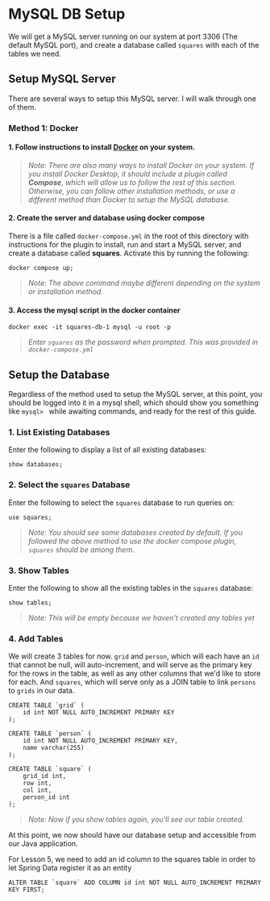 # MySQL DB Setup
We will get a MySQL server running on our system at port 3306 (The default MySQL port), and create a database called `squares` with each of the tables we need.

## Setup MySQL Server
There are several ways to setup this MySQL server. I will walk through one of them.

### Method 1: Docker
#### 1. Follow instructions to install [Docker](https://docs.docker.com/get-docker) on your system.
> *Note: There are also many ways to install Docker on your system. If you install Docker Desktop, it should include a plugin called **Compose**, which will allow us to follow the rest of this section. Otherwise, you can follow other installation methods, or use a different method than Docker to setup the MySQL database.*

#### 2. Create the server and database using docker compose
There is a file called `docker-compose.yml` in the root of this directory with instructions for the plugin to install, run and start a MySQL server, and create a database called **squares**. Activate this by running the following:
```shell
docker compose up;
```
> *Note: The above command maybe different depending on the system or installation method.*
> 
#### 3. Access the mysql script in the docker container
```shell
docker exec -it squares-db-1 mysql -u root -p
```
> *Enter `squares` as the password when prompted. This was provided in `docker-compose.yml`*

## Setup the Database
Regardless of the method used to setup the MySQL server, at this point, you should be logged into it in a mysql shell, which should show you something like `mysql> ` while awaiting commands, and ready for the rest of this guide.

### 1. List Existing Databases
Enter the following to display a list of all existing databases:
```shell
show databases;
```

### 2. Select the `squares` Database
Enter the following to select the `squares` database to run queries on:
```shell
use squares;
```
> *Note: You should see some databases created by default. If you followed the above method to use the docker compose plugin, `squares` should be among them.*

### 3. Show Tables
Enter the following to show all the existing tables in the `squares` database:
```shell
show tables;
```
> *Note: This will be empty because we haven't created any tables yet*

### 4. Add Tables
We will create 3 tables for now. `grid` and `person`, which will each have an `id` that cannot be null, will auto-increment, and will serve as the primary key for the rows in the table, as well as any other columns that we'd like to store for each. And `squares`, which will serve only as a JOIN table to link `persons` to `grids` in our data.
```shell
CREATE TABLE `grid` (
    id int NOT NULL AUTO_INCREMENT PRIMARY KEY
);
```

```shell
CREATE TABLE `person` (
    id int NOT NULL AUTO_INCREMENT PRIMARY KEY,
    name varchar(255)
);
```

```shell
CREATE TABLE `square` (
    grid_id int,
    row int,
    col int,
    person_id int
);
```
> *Note: Now if you show tables again, you'll see our table created.*

At this point, we now should have our database setup and accessible from our Java application.

For Lesson 5, we need to add an id column to the squares table in order to let Spring Data register it as an entity
```shell
ALTER TABLE `square` ADD COLUMN id int NOT NULL AUTO_INCREMENT PRIMARY KEY FIRST;
```